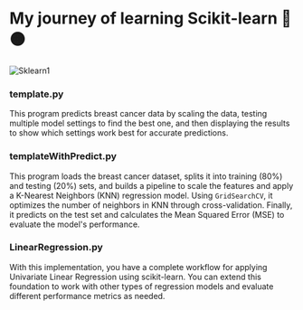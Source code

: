 # My journey of learning Scikit-learn 🔵🟠
![Sklearn1](https://github.com/user-attachments/assets/4d6cd2c6-475c-49fe-833a-b21df34f323f)

### template.py
This program predicts breast cancer data by scaling the data, testing multiple model settings to find the best one, and then displaying the results to show which settings work best for accurate predictions.

### templateWithPredict.py
This program loads the breast cancer dataset, splits it into training (80%) and testing (20%) sets, and builds a pipeline to scale the features and apply a K-Nearest Neighbors (KNN) regression model. Using `GridSearchCV`, it optimizes the number of neighbors in KNN through cross-validation. Finally, it predicts on the test set and calculates the Mean Squared Error (MSE) to evaluate the model's performance.

### LinearRegression.py
With this implementation, you have a complete workflow for applying Univariate Linear Regression using scikit-learn. You can extend this foundation to work with other types of regression models and evaluate different performance metrics as needed.
